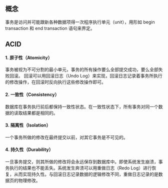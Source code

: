 ## 概念
事务是访问并可能跟新各种数据项得一次程序执行单元（unit），用形如 begin transaction 和 end transaction 语句来界定。
## ACID
#### 1. 原子性（Atomicity）
事务被视为不可分割的最小单元，事务的所有操作要么全部提交成功，要么全部失败回滚。
回滚可以用回滚日志（Undo Log）来实现，回滚日志记录着事务所执行的修改操作，在回滚时反向执行这些修改操作即可。
#### 2. 一致性（Consistency）
数据库在事务执行前后都保持一致性状态。在一致性状态下，所有事务对同一个数据的读取结果都是相同的。
#### 3. 隔离性（Isolation）
一个事务所做的修改在最终提交以前，对其它事务是不可见的。
#### 4. 持久性（Durability）
一旦事务提交，则其所做的修改将会永远保存到数据库中。即使系统发生崩溃，事务执行的结果也不能丢失。系统发生奔溃可以用重做日志（Redo Log）进行恢复，从而实现持久性。与回滚日志记录数据的逻辑修改不同，重做日志记录的是数据页的物理修改。



